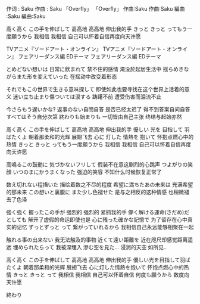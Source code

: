 作词 : Saku
作曲 : Saku
「Overfly」
「Overfly」
作曲∶Saku
作曲∶Saku
編曲∶Saku
編曲∶Saku



高く高く この手を伸ばして
高高地 高高地 伸出我的手
きっと きっと ってもう一度願うから
我相信 我相信 自己可以怀着自信再度向天许愿

TVアニメ『ソードアート・オンライン』
TVアニメ『ソードアート・オンライン』
フェアリーダンス編 EDテーマ
フェアリーダンス編 EDテーマ

とめどない想いは 日常に飲まれて
禁不住的感情 淹没於起居生活中
揺らめきながらまた形を変えていった
在摇动中改变着形态

それでもこの世界で生きる意味探して
即使如此也要寻找在这个世界上活着的意义
迷い立ち止まり傷ついては涙する
踌躇不前 遭受伤害而泪流不止

今さらもう遅いかな? 返事のない自問自答
是否已经太迟了 得不到答案自问自答
すべてはそう自分次第 終わりも始まりも
一切皆由自己主张 终结与起始亦然

高く高く この手を伸ばして
高高地 高高地 伸出我的手
優しい 光を 目指して 羽ばたくよ
朝着那柔和的光辉 展翅飞去
心に 灯した 情熱を 抱いて
怀抱点燃心中的热情
きっと きっと ってもう一度願うから
我相信 我相信 自己可以怀着自信再度向天许愿

高鳴るこの鼓動に 気づかないフリして
假装不在意这剧烈的心跳声
つよがりの笑顔 いつのまにかうまくなった
强迫的笑容 不知什么时候恢复正常了

数え切れない程描いた
描绘着数之不尽的程度
希望に満ちたあの未来は
充满希望的那未来
この想いと裏腹に また少し色褪せた
是与之相反的这种情感 也稍微褪去了色泽

強く強く 握ったこの手が
强烈的 强烈的 紧抓我的手
儚く解ける運命(さだめ)だとしても
解开了虚假的命运即使也是
心に残った確かな記憶で
为了留存在心中真实的记忆
ずっとずっと って 繋がっていれるから
我相信自己永远能够相聚在一起

触れる事の出来ない
我无法触及的事物
近くて遠い距離を
近在咫尺却感觉距离遥远
埋められたらって
我被深埋入
滲む空を見た…
浸润的天空 如所见..

高く高く この手を伸ばして
高高地 高高地 伸出我的手
優しい光を目指して羽ばたくよ
朝着那柔和的光辉 展翅飞去
心に灯した情熱を抱いて
怀抱点燃心中的热情
きっと きっと って
我相信 我相信 自己可以怀着自信
何度も願うから
数度向天许愿


終わり